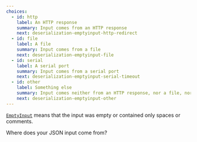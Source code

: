 ```yaml
---
choices:
  - id: http
    label: An HTTP response
    summary: Input comes from an HTTP response
    next: deserialization-emptyinput-http-redirect
  - id: file
    label: A file
    summary: Input comes from a file
    next: deserialization-emptyinput-file
  - id: serial
    label: A serial port
    summary: Input comes from a serial port
    next: deserialization-emptyinput-serial-timeout
  - id: other
    label: Something else
    summary: Input comes neither from an HTTP response, nor a file, nor a serial port
    next: deserialization-emptyinput-other
---
```


[`EmptyInput`](/v6/api/misc/deserializationerror/#emptyinput) means that the input was empty or contained only spaces or comments.

Where does your JSON input come from?